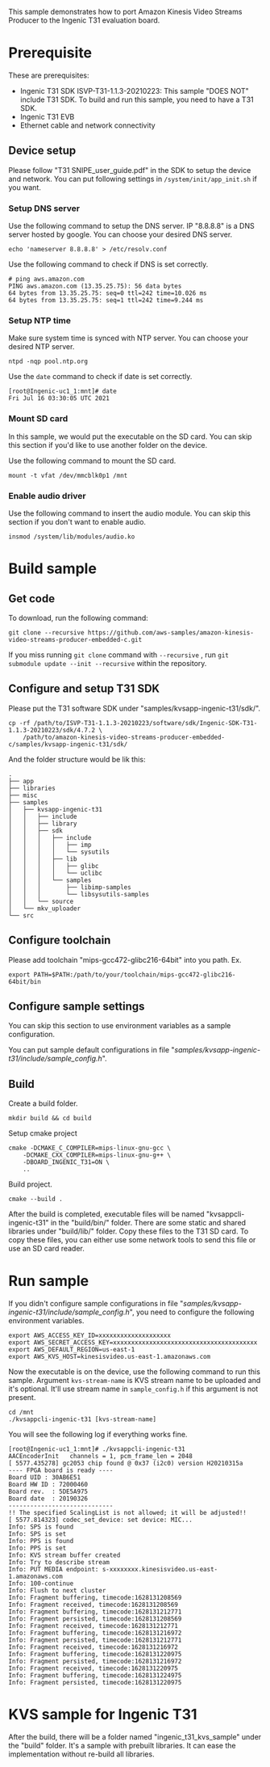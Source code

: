 This sample demonstrates how to port Amazon Kinesis Video Streams Producer to the Ingenic T31 evaluation board.

# Prerequisite

These are prerequisites:

*   Ingenic T31 SDK ISVP-T31-1.1.3-20210223: This sample "DOES NOT" include T31 SDK. To build and run this sample, you need to have a T31 SDK.
*   Ingenic T31 EVB
*   Ethernet cable and network connectivity

## Device setup

Please follow "T31 SNIPE_user_guide.pdf" in the SDK to setup the device and network. You can put following settings in `/system/init/app_init.sh` if you want.

### Setup DNS server

Use the following command to setup the DNS server. IP "8.8.8.8" is a DNS server hosted by google. You can choose your desired DNS server.

    echo 'nameserver 8.8.8.8' > /etc/resolv.conf

Use the following command to check if DNS is set correctly.

    # ping aws.amazon.com
    PING aws.amazon.com (13.35.25.75): 56 data bytes
    64 bytes from 13.35.25.75: seq=0 ttl=242 time=10.026 ms
    64 bytes from 13.35.25.75: seq=1 ttl=242 time=9.244 ms

### Setup NTP time

Make sure system time is synced with NTP server.  You can choose your desired NTP server.

    ntpd -nqp pool.ntp.org

Use the `date` command to check if date is set correctly.

    [root@Ingenic-uc1_1:mnt]# date
    Fri Jul 16 03:30:05 UTC 2021

### Mount SD card

In this sample, we would put the executable on the SD card. You can skip this section if you'd like to use another folder on the device.

Use the following command to mount the SD card.

    mount -t vfat /dev/mmcblk0p1 /mnt

### Enable audio driver

Use the following command to insert the audio module. You can skip this section if you don't want to enable audio.

    insmod /system/lib/modules/audio.ko

# Build sample

## Get code

To download, run the following command:

```
git clone --recursive https://github.com/aws-samples/amazon-kinesis-video-streams-producer-embedded-c.git
```

If you miss running `git clone` command with `--recursive` , run `git submodule update --init --recursive` within the repository.

## Configure and setup T31 SDK

Please put the T31 software SDK under "samples/kvsapp-ingenic-t31/sdk/".

    cp -rf /path/to/ISVP-T31-1.1.3-20210223/software/sdk/Ingenic-SDK-T31-1.1.3-20210223/sdk/4.7.2 \
        /path/to/amazon-kinesis-video-streams-producer-embedded-c/samples/kvsapp-ingenic-t31/sdk/

And the folder structure would be lik this:

    .
    ├── app
    ├── libraries
    ├── misc
    ├── samples
    │   ├── kvsapp-ingenic-t31
    │   │   ├── include
    │   │   ├── library
    │   │   ├── sdk
    │   │   │   ├── include
    │   │   │   │   ├── imp
    │   │   │   │   └── sysutils
    │   │   │   ├── lib
    │   │   │   │   ├── glibc
    │   │   │   │   └── uclibc
    │   │   │   └── samples
    │   │   │       ├── libimp-samples
    │   │   │       └── libsysutils-samples
    │   │   └── source
    │   └── mkv_uploader
    └── src

## Configure toolchain

Please add toolchain "mips-gcc472-glibc216-64bit" into you path.  Ex.

    export PATH=$PATH:/path/to/your/toolchain/mips-gcc472-glibc216-64bit/bin

## Configure sample settings

You can skip this section to use environment variables as a sample configuration.

You can put sample default configurations in file "*samples/kvsapp-ingenic-t31/include/sample_config.h*".

## Build

Create a build folder.

    mkdir build && cd build

Setup cmake project

    cmake -DCMAKE_C_COMPILER=mips-linux-gnu-gcc \
        -DCMAKE_CXX_COMPILER=mips-linux-gnu-g++ \
        -DBOARD_INGENIC_T31=ON \
        ..

Build project.

    cmake --build .

After the build is completed, executable files will be named "kvsappcli-ingenic-t31" in the "build/bin/" folder. There are some static and shared libraries under "build/lib/" folder. Copy these files to the T31 SD card. To copy these files, you can either use some network tools to send this file or use an SD card reader.

# Run sample

If you didn't configure sample configurations in file "*samples/kvsapp-ingenic-t31/include/sample_config.h*", you need to configure the following environment variables.

    export AWS_ACCESS_KEY_ID=xxxxxxxxxxxxxxxxxxxx
    export AWS_SECRET_ACCESS_KEY=xxxxxxxxxxxxxxxxxxxxxxxxxxxxxxxxxxxxxxxx
    export AWS_DEFAULT_REGION=us-east-1
    export AWS_KVS_HOST=kinesisvideo.us-east-1.amazonaws.com

Now the executable is on the device, use the following command to run this sample. Argument `kvs-stream-name` is KVS stream name to be uploaded and it's optional. It'll use stream name in `sample_config.h` if this argument is not present.

    cd /mnt
    ./kvsappcli-ingenic-t31 [kvs-stream-name]

You will see the following log if everything works fine.

    [root@Ingenic-uc1_1:mnt]# ./kvsappcli-ingenic-t31
    AACEncoderInit   channels = 1, pcm_frame_len = 2048
    [ 5577.435278] gc2053 chip found @ 0x37 (i2c0) version H20210315a
    ---- FPGA board is ready ----
    Board UID : 30AB6E51
    Board HW ID : 72000460
    Board rev.  : 5DE5A975
    Board date  : 20190326
    -----------------------------
    !! The specified ScalingList is not allowed; it will be adjusted!!
    [ 5577.814323] codec_set_device: set device: MIC...
    Info: SPS is found
    Info: SPS is set
    Info: PPS is found
    Info: PPS is set
    Info: KVS stream buffer created
    Info: Try to describe stream
    Info: PUT MEDIA endpoint: s-xxxxxxxx.kinesisvideo.us-east-1.amazonaws.com
    Info: 100-continue
    Info: Flush to next cluster
    Info: Fragment buffering, timecode:1628131208569
    Info: Fragment received, timecode:1628131208569
    Info: Fragment buffering, timecode:1628131212771
    Info: Fragment persisted, timecode:1628131208569
    Info: Fragment received, timecode:1628131212771
    Info: Fragment buffering, timecode:1628131216972
    Info: Fragment persisted, timecode:1628131212771
    Info: Fragment received, timecode:1628131216972
    Info: Fragment buffering, timecode:1628131220975
    Info: Fragment persisted, timecode:1628131216972
    Info: Fragment received, timecode:1628131220975
    Info: Fragment buffering, timecode:1628131224975
    Info: Fragment persisted, timecode:1628131220975

# KVS sample for Ingenic T31

After the build, there will be a folder named "ingenic_t31_kvs_sample" under the "build" folder. It's a sample with prebuilt libraries. It can ease the implementation without re-build all libraries.
